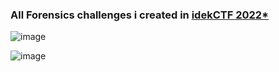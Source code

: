 ### All Forensics challenges i created in [idekCTF 2022*](https://ctftime.org/event/1839)

![image](https://user-images.githubusercontent.com/75996090/212806350-f5c79fcd-e33f-4978-85b7-9ac40391cf32.png)

![image](https://user-images.githubusercontent.com/75996090/212806524-c64c87b0-e3be-429f-b22b-72375d0ea31d.png)

